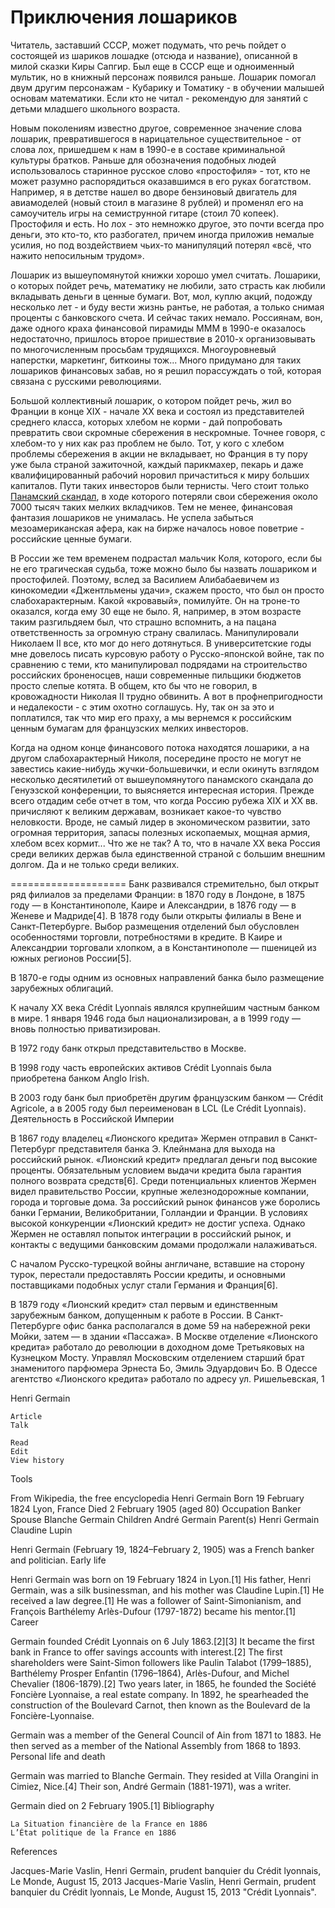 # Приключения лошариков

Читатель, заставший СССР, может подумать, что речь пойдет о состоящей из шариков лошадке (отсюда и название), описанной в милой сказки Киры Сапгир. Был еще в СССР еще и одноименный мультик, но в книжный персонаж появился раньше. Лошарик помогал двум другим персонажам - Кубарику и Томатику - в обучении малышей основам математики. Если кто не читал - рекомендую для занятий с детьми младшего школьного возраста.

Новым поколениям известно другое, современное значение слова лошарик, превратившегося в нарицательное существительное - от слова лох, пришедшем к нам в 1990-е в составе криминальной культуры братков. Раньше для обозначения подобных людей использовалось старинное русское слово «простофиля» - тот, кто не может разумно распорядиться оказавшимся в его руках богатством. Например, я в детстве нашел во дворе бензиновый двигатель для авиамоделей (новый стоил в магазине 8 рублей) и променял его на самоучитель игры на семиструнной гитаре (стоил 70 копеек). Простофиля и есть. Но лох - это немножко другое, это почти всегда про деньги, это кто-то, кто разбогател, причем иногда приложив немалые усилия, но под воздействием чьих-то манипуляций потерял «всё, что нажито непосильным трудом».

Лошарик из вышеупомянутой книжки хорошо умел считать. Лошарики, о которых пойдет речь, математику не любили, зато страсть как любили вкладывать деньги в ценные бумаги. Вот, мол, куплю акций, подожду несколько лет - и буду вести жизнь рантье, не работая, а только снимая проценты с банковского счета. И сейчас таких немало. Россиянам, вон, даже одного краха финансовой пирамиды МММ в 1990-е оказалось недостаточно, пришлось второе пришествие в 2010-х организовывать по многочисленным просьбам трудящихся. Многоуровневый наперстки, маркетинг, биткоины тож... Много придумано для таких лошариков финансовых забав, но я решил порассуждать о той, которая связана с русскими революциями.

Большой коллективный лошарик, о котором пойдет речь, жил во Франции в конце XIX - начале XX века и состоял из представителей среднего класса, которых хлебом не корми - дай попробовать превратить свои скромные сбережения в нескромные. Точнее говоря, с хлебом-то у них как раз проблем не было. Тот, у кого с хлебом проблемы сбережения в акции не вкладывает, но Франция в ту пору уже была страной зажиточной, каждый парикмахер, пекарь и даже квалифицированный рабочий норовил причаститься к миру больших капиталов. Пути таких инвесторов были тернисты. Чего стоит только [Панамский скандал](https://w.wiki/9EyB), в ходе которого потеряли свои сбережения около 7000 тысяч таких мелких вкладчиков. Тем не менее, финансовая фантазия лошариков не унималась. Не успела забыться мезоамериканская афера, как на бирже началось новое поветрие - российские ценные бумаги.

В России же тем временем подрастал мальчик Коля, которого, если бы не его трагическая судьба, тоже можно было бы назвать лошариком и простофилей. Поэтому, вслед за Василием Алибабаевичем из кинокомедии «Джентльмены удачи», скажем просто, что был он просто слабохарактерным. Какой «кровавый», помилуйте. Он на троне-то оказался, когда ему 30 еще не было. Я, например, в этом возрасте таким разгильдяем был, что страшно вспомнить, а на пацана ответственность за огромную страну свалилась. Манипулировали Николаем II все, кто мог до него дотянуться. В университетские годы мне довелось писать курсовую работу о Русско-японской войне, так по сравнению с теми, кто манипулировал подрядами на строительство российских броненосцев, наши современные пильщики бюджетов просто слепые котята. В общем, кто бы что не говорил, в кровожадности Николая II трудно обвинить. А вот в профнепригодности и недалекости - с этим охотно соглашусь. Ну, так он за это и поплатился, так что мир его праху, а мы вернемся к российским ценным бумагам для французских мелких инвесторов.

Когда на одном конце финансового потока находятся лошарики, а на другом слабохарактерный Николя, посередине просто не могут не завестись какие-нибудь жучки-большевички, и если окинуть взглядом несколько десятилетий от вышеупомянутого панамского скандала до Генуэзской конференции, то выясняется интересная история. Прежде всего отдадим себе отчет в том, что когда Россию рубежа XIX и XX вв. причисляют к великим державам, возникает какое-то чувство неловкости. Вроде, не самый лидер в экономическом развитии, зато огромная территория, запасы полезных ископаемых, мощная армия, хлебом всех кормит... Что же не так? А то, что в начале XX века Россия среди великих держав была единственной страной с большим внешним долгом. Да и не только среди великих. 


====================
Банк развивался стремительно, был открыт ряд филиалов за пределами Франции: в 1870 году в Лондоне, в 1875 году — в Константинополе, Каире и Александрии, в 1876 году — в Женеве и Мадриде[4]. В 1878 году были открыты филиалы в Вене и Санкт-Петербурге. Выбор размещения отделений был обусловлен особенностями торговли, потребностями в кредите. В Каире и Александрии торговали хлопком, а в Константинополе — пшеницей из южных регионов России[5].

В 1870-е годы одним из основных направлений банка было размещение зарубежных облигаций.

К началу XX века Crédit Lyonnais являлся крупнейшим частным банком в мире. 1 января 1946 года был национализирован, а в 1999 году — вновь полностью приватизирован.

В 1972 году банк открыл представительство в Москве.

В 1998 году часть европейских активов Crédit Lyonnais была приобретена банком Anglo Irish.

В 2003 году банк был приобретён другим французским банком — Crédit Agricole, а в 2005 году был переименован в LCL (Le Crédit Lyonnais).
Деятельность в Российской Империи

В 1867 году владелец «Лионского кредита» Жермен отправил в Санкт-Петербург представителя банка Э. Клейнмана для выхода на российский рынок. «Лионский кредит» предлагал деньги под высокие проценты. Обязательным условием выдачи кредита была гарантия полного возврата средств[6]. Среди потенциальных клиентов Жермен видел правительство России, крупные железнодорожные компании, города и торговые дома. За российский рынок финансов уже боролись банки Германии, Великобритании, Голландии и Франции. В условиях высокой конкуренции «Лионский кредит» не достиг успеха. Однако Жермен не оставлял попыток интеграции в российский рынок, и контакты с ведущими банковским домами продолжали налаживаться.

С началом Русско-турецкой войны англичане, вставшие на сторону турок, перестали предоставлять России кредиты, и основными поставщиками подобных услуг стали Германия и Франция[6].

В 1879 году «Лионский кредит» стал первым и единственным зарубежным банком, допущенным к работе в России. В Санкт-Петербурге офис банка располагался в доме 59 на набережной реки Мойки, затем — в здании «Пассажа». В Москве отделение «Лионского кредита» работало до революции в доходном доме Третьяковых на Кузнецком Мосту. Управлял Московским отделением старший брат знаменитого парфюмера Эрнеста Бо, Эмиль Эдуардович Бо. В Одессе агентство «Лионского кредита» работало по адресу ул. Ришельевская, 1 


Henri Germain

    Article
    Talk

    Read
    Edit
    View history

Tools

From Wikipedia, the free encyclopedia
Henri Germain
Born	19 February 1824
Lyon, France
Died	2 February 1905 (aged 80)
Occupation	Banker
Spouse	Blanche Germain
Children	André Germain
Parent(s)	Henri Germain
Claudine Lupin

Henri Germain (February 19, 1824–February 2, 1905) was a French banker and politician.
Early life

Henri Germain was born on 19 February 1824 in Lyon.[1] His father, Henri Germain, was a silk businessman, and his mother was Claudine Lupin.[1] He received a law degree.[1] He was a follower of Saint-Simonianism, and François Barthélemy Arlès-Dufour (1797-1872) became his mentor.[1]
Career

Germain founded Crédit Lyonnais on 6 July 1863.[2][3] It became the first bank in France to offer savings accounts with interest.[2] The first shareholders were Saint-Simon followers like Paulin Talabot (1799–1885), Barthélemy Prosper Enfantin (1796–1864), Arlès-Dufour, and Michel Chevalier (1806-1879).[2] Two years later, in 1865, he founded the Société Foncière Lyonnaise, a real estate company. In 1892, he spearheaded the construction of the Boulevard Carnot, then known as the Boulevard de la Foncière-Lyonnaise.

Germain was a member of the General Council of Ain from 1871 to 1883. He then served as a member of the National Assembly from 1868 to 1893.
Personal life and death

Germain was married to Blanche Germain. They resided at Villa Orangini in Cimiez, Nice.[4] Their son, André Germain (1881-1971), was a writer.

Germain died on 2 February 1905.[1]
Bibliography

    La Situation financière de la France en 1886
    L’État politique de la France en 1886

References

Jacques-Marie Vaslin, Henri Germain, prudent banquier du Crédit lyonnais, Le Monde, August 15, 2013
Jacques-Marie Vaslin, Henri Germain, prudent banquier du Crédit lyonnais, Le Monde, August 15, 2013
"Crédit Lyonnais".



